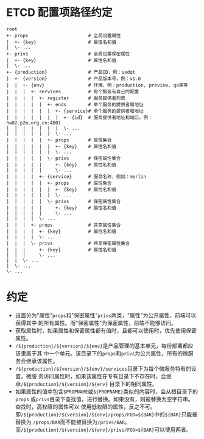 # ETCD 配置项路径约定

```text
root
+- props                      # 全局设置属性
|  +- {key}                   # 属性名和值
|  \- ...
+- privs                      # 全局设置保密属性
|  +- {key}                   # 属性名和值
|  \- ...
+- {production}               # 产品ID，例：sxdqt
|  +- {version}               # 产品版本号，例：v1.0
|  |  +- {env}                # 环境，例：production, preview, qa等等
|  |  |  +- services          # 每个服务有自己的配置
|  |  |  |  +- register       # 服务提供者列表
|  |  |  |  |  +- ends        # 单个服务的提供者和地址
|  |  |  |  |  |  +- {service}# 单个服务的提供者和地址
|  |  |  |  |  |  |  +- {id}  # 服务提供者地址和端口，例：hw02.p2m.org.cn:4001
|  |  |  |  |  |  |  \- ...
|  |  |  |  |  |  \- ...
|  |  |  |  |  +- props       # 属性集合
|  |  |  |  |  |  +- {key}    # 属性名和值
|  |  |  |  |  |  \- ...
|  |  |  |  |  \- privs       # 保密属性集合
|  |  |  |  |     +- {key}    # 属性名和值
|  |  |  |  |     \- ...
|  |  |  |  +- {service}      # 服务名称，例如：merlin
|  |  |  |  |  +- props       # 属性集合
|  |  |  |  |  |  +- {key}    # 属性名和值
|  |  |  |  |  |  \- ...
|  |  |  |  |  \- privs       # 保密属性集合
|  |  |  |  |     +- {key}    # 属性名和值
|  |  |  |  |     \- ...
|  |  |  |  \- ...
|  |  |  +- props             # 共享属性集合
|  |  |  |  +- {key}          # 属性名和值
|  |  |  |  \- ...
|  |  |  \- privs             # 共享保密属性集合
|  |  |     +- {key}          # 属性名和值
|  |  |     \- ...
|  |  \- ...
|  \- ...
\- ...
```

# 约定
* 设置分为"属性"`props`和"保密属性"`privs`两类，"属性"为公开属性，前端可以获得其中
的所有属性。而"保密属性"为保密属性，前端不能够访问。
* 获取属性时，如果属性和保密属性都有值时，且都可以使用时，优先使用保密属性。
* `/${production}/${version}/${env}`是产品管理的基本单元，每份部署都应该隶属于其
中一个单元。该目录下的`props`和`privs`为公共属性，所有的微服务会继承该属性。
* `/${production}/${version}/${env}/services`目录下为每个微服务特有的设置。微服
务访问属性时，如果该属性在专有目录下不存在时，会继承`/${production}/${version}/${env}`
目录下的相同属性。
* 如果属性的值中包含`$PROPNAME`或`${PROPNAME}`类似的内容时，会从根目录下的`props`
或`privs`目录下查找值，进行替换。如果没有，则被替换为空字符串。查找时，高权限的属性可以
使用低权限的属性，反之不可。  
即`/${production}/${version}/${env}/props/FOO=${BAR}`中的`${BAR}`只能被替换为
`/props/BAR`而不能被替换为`/privs/BAR`。  
而`/${production}/${version}/${env}/privs/FOO=${BAR}`可以使用两者。
